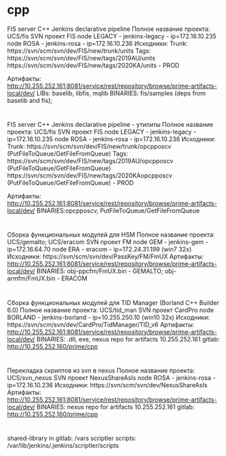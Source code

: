 # cpp
FIS server C++ Jenkins declarative pipeline
Полное название проекта: UCS/fis
SVN проект FIS
node LEGACY - jenkins-legacy - ip=172.16.10.235
node ROSA   - jenkins-rosa   - ip=172.16.10.236
Исходники:
Trunk:
https://svn/scm/svn/dev/FIS/new/trunk/units
Tags: 
https://svn/scm/svn/dev/FIS/new/tags/2019AU/units
https://svn/scm/svn/dev/FIS/new/tags/2020KA/units - PROD

Артифакты: http://10.255.252.161:8081/service/rest/repository/browse/prime-artifacts-local/dev/
LIBs: baselib, libfis, mqlib
BINARIES: fis/samples (deps from baselib and fis); 
#
FIS server C++ Jenkins declarative pipeline - утилиты
Полное название проекта: UCS/fis
SVN проект FIS
node LEGACY - jenkins-legacy - ip=172.16.10.235
node ROSA   - jenkins-rosa   - ip=172.16.10.236
Исходники:
Trunk:
https://svn/scm/svn/dev/FIS/new/trunk/opcpposcv (PutFileToQueue/GetFileFromQueue)
Tags: 
https://svn/scm/svn/dev/FIS/new/tags/2019AU/opcpposcv (PutFileToQueue/GetFileFromQueue)
https://svn/scm/svn/dev/FIS/new/tags/2020KAopcpposcv  (PutFileToQueue/GetFileFromQueue) - PROD

Артифакты: http://10.255.252.161:8081/service/rest/repository/browse/prime-artifacts-local/dev/
BINARIES:opcpposcv, PutFileToQueue/GetFileFromQueue
#
Сборка функциональных модулей для HSM
Полное название проекта: UCS/gemalto; UCS/eracom
SVN проект FM
node GEM - jenkins-gem - ip=172.16.64.70
node ERA - eracom      - ip=172.24.31.199 (win7 32x)
Исходники: https://svn/scm/svn/dev/PassKey/FM/FmUX
Артифакты: http://10.255.252.161:8081/service/rest/repository/browse/prime-artifacts-local/dev/
BINARIES: obj-ppcfm/FmUX.bin - GEMALTO; obj-armfm/FmUX.bin - ERACOM
#
Сборка функциональных модулей для TID Manager (Borland C++ Builder 6.0)
Полное название проекта: UCS/tid_man
SVN проект CardPro
node BORLAND - jenkins-borland - ip=10.255.250.10 (win10 32x)
Исходники: https://svn/scm/svn/dev/CardPro/TidManager/TID_v6
Артифакты: http://10.255.252.161:8081/service/rest/repository/browse/prime-artifacts-local/dev/
BINARIES: .dll, exe, 
nexus repo for artifacts 10.255.252.161
gitlab: http://10.255.252.160/prime/cpp
#
Перекладка скриптов из svn в nexus
Полное название проекта: UCS/svn_nexus
SVN проект NexusShareAsIs
node ROSA   - jenkins-rosa   - ip=172.16.10.236
Исходники: https://svn/scm/svn/dev/NexusShareAsIs
Артифакты: http://10.255.252.161:8081/service/rest/repository/browse/prime-artifacts-local/dev/
BINARIES: 
nexus repo for artifacts 10.255.252.161
gitlab: http://10.255.252.160/prime/cpp
#
shared-library in gitlab: /vars
scriptler scripts: /var/lib/jenkins/.jenkins/scriptler/scripts